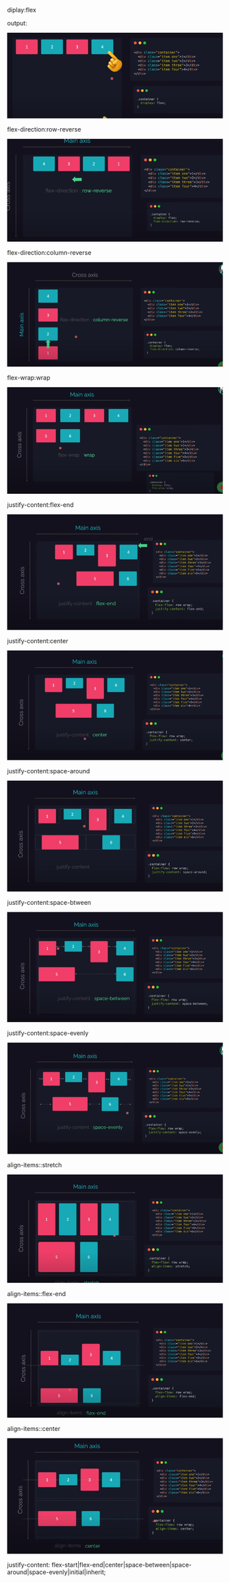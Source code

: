 <p>diplay:flex </p>
output:

![profile](../image/display-flex-1.png)

<p>flex-direction:row-reverse</p>

![profile](../image/row-reverse.png)
<p>flex-direction:column-reverse</p>

![profile](../image/colum-reverse.png)

<p>flex-wrap:wrap</p>

![profile](../image/wrap.png)

<p>justify-content:flex-end</p>

![profile](../image/flex-end.png)

<p>justify-content:center</p>

![profile](../image/justify-content-center.png)

<p>justify-content:space-around</p>

![profile](../image/space-around.png)

<p>justify-content:space-btween</p>

![profile](../image/space-between.png)

<p>justify-content:space-evenly</p>

![profile](../image/space-evenly.png)

<p>align-items::stretch</p>

![profile](../image/item-stretch.png)

<p>align-items::flex-end</p>

![profile](../image/item-flex-end.png)

<p>align-items::center</p>

![profile](../image/item-center.png)
<p>justify-content: flex-start|flex-end|center|space-between|space-around|space-evenly|initial|inherit;</p>





